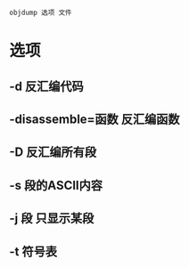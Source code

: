 ```
objdump 选项 文件
```
# 选项
## -d 反汇编代码
## -disassemble=函数 反汇编函数
## -D 反汇编所有段
## -s 段的ASCII内容
## -j 段 只显示某段
## -t 符号表

